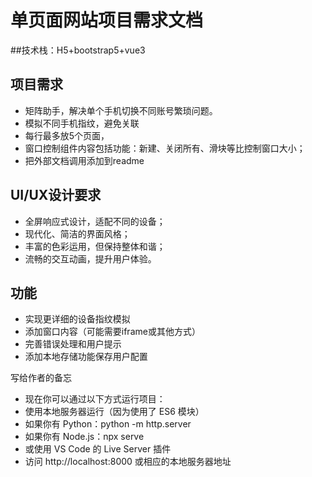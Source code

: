 # 单页面网站项目需求文档

##技术栈：H5+bootstrap5+vue3

## 项目需求

- 矩阵助手，解决单个手机切换不同账号繁琐问题。
- 模拟不同手机指纹，避免关联
- 每行最多放5个页面，
- 窗口控制组件内容包括功能：新建、关闭所有、滑块等比控制窗口大小；
- 把外部文档调用添加到readme

## UI/UX设计要求

- 全屏响应式设计，适配不同的设备；
- 现代化、简洁的界面风格；
- 丰富的色彩运用，但保持整体和谐；
- 流畅的交互动画，提升用户体验。

## 功能

- 实现更详细的设备指纹模拟
- 添加窗口内容（可能需要iframe或其他方式）
- 完善错误处理和用户提示
- 添加本地存储功能保存用户配置

写给作者的备忘

- 现在你可以通过以下方式运行项目：
- 使用本地服务器运行（因为使用了 ES6 模块）
- 如果你有 Python：python -m http.server
- 如果你有 Node.js：npx serve
- 或使用 VS Code 的 Live Server 插件
- 访问 http://localhost:8000 或相应的本地服务器地址
